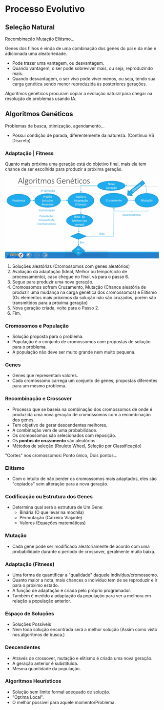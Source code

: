 # Processo Evolutivo

## Seleção Natural
Recombinação Mutação Elitismo...

Genes dos filhos é vinda de uma combinação dos genes do pai e da mãe e adicionada uma aleatoriedade.

 - Pode trazer uma vantagem, ou desvantagem.
 - Quando vantagem, o ser pode sobreviver mais, ou seja, reproduzindo mais.
 - Quando desvantagem, o ser vivo pode viver menos, ou seja, tendo sua carga genética sendo menor reproduzida às posteriores gerações.

Algoritmos genéticos procuram copiar a evolução natural para chegar na resolução de problemas usando IA.

## Algoritmos Genéticos

Problemas de busca, otimização, agendamento...

 - Possui condição de parada, diferentemente da natureza. (Contínuo VS Discreto)

### Adaptação | Fitness

Quanto mais próxima uma geração está do objetivo final, mais ela tem chance de ser escolhida para produzir a próxima geração.

![Estrutura de um algoritmo genético](./estrutura.png)

1. Soluções aleatórias (Cromossomos com genes aleatórios)
2. Avaliação da adaptação (Ideal, Melhor ou tempo/ciclo de processamento), caso chegue no final, vá para o passo 6.
3. Segue para produzir uma nova geração.
4. Cromossomos sofrem Cruzamento, Mutação (Chance aleatória de produzir uma mudança na carga genética dos cromossomos) e Elitismo (Os elementos mais próximos da solução não são cruzados, porém são transmitidos para a próxima geração)
5. Nova geração criada, volte para o Passo 2.
6. Fim.

### Cromosomos e População

 - Solução proposta para o problema.
 - População é o conjunto de cromossomos com propostas de solução para o problema.
 - A população não deve ser muito grande nem muito pequena.


### Genes

 - Genes que representam valores. 
 - Cada cromossomo carrega um conjunto de genes; propostas diferentes para um mesmo problema.

### Recombinação e Crossover
 - Processo que se baseia na combinação dos cromossomos de onde é produzida uma nova geração de cromossomos com a recombinação dos genes.
 - Tem objetivo de gerar descendentes melhores.
 - A combinação vem de uma probabilidade.
 - Os cromossomos são selecionados com reposição.
 - Os **pontos de cruzamento** são aleatórios.
 - Métodos de seleção (Roulete Wheel, Seleção por Classificação)

"Cortes" nos cromossomos: Ponto único, Dois pontos...

### Elitismo

 - Com o intuito de não perder os cromossomos mais adaptados, eles são "copiados" sem alteração para a nova geração.


### Codificação ou Estrutura dos Genes

 - Determina qual será a estrutura de Um Gene:
    - Binária (O que levar na mochila)
    - Permutação (Caixeiro Viajante)
    - Valores (Equações matemáticas)

### Mutação

 - Cada gene pode ser modificado aleatoriamente de acordo com uma probabilidade durante o periodo de crossover, geralmente muito baixa.
 
### Adaptação (Fitness)

 - Uma forma de quantificar a "qualidade" daquele indivíduo/cromossomo.
 - Quanto maior a nota, mais chances o índividuo tem de se reproduzir e ir para o próximo estado.
 - A função de adaptação é criada pelo próprio programador.
 - Também é medido a adaptação da população para ver a melhora em relação a população anterior.

### Espaço de Soluções

 - Soluções Possíveis
 - Nem toda solução encontrada será a melhor solução (Assim como visto nos algoritmos de busca.)

### Descendentes

 - Através de crossover, mutação e elitismo é criada uma nova geração.
 - A geração anterior é substituída.
 - Mesma quantidade da população.

### Algoritmos Heurísticos

 - Solução sem limite formal adequado de solução.
 - "Optima Local".
 - O melhor possível para aquele momento/Problema.